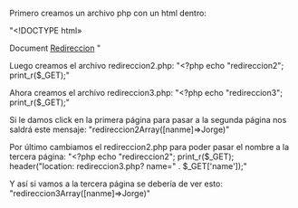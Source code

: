 Primero creamos un archivo php con un html dentro:

"<!DOCTYPE html»
<html lang="en">
<head>
<meta charset="UTF-8">
<meta name="vieuport” content="width=device-width, initial-scale-
<title>Document</title>
</head>
<body>
<a href="pagina2.php?name=Jorge">Redireccion</a>
</body>
</html>"

Luego creamos el archivo redireccion2.php:
"<?php
echo "redireccion2";
print_r($_GET);"

Ahora creamos el archivo redireccion3.php:
"<?php
echo "redireccion3";
print_r($_GET);"

Si le damos click en la primera página para pasar a la segunda página nos saldrá este mensaje:
"redireccion2Array([nanme]=>Jorge)"

Por último cambiamos el redireccion2.php para poder pasar el nombre a la tercera página:
"<?php
echo "redireccion2";
print_r($_GET);
header("location: redireccion3.php? name=" . $_GET['name']);"

Y así si vamos a la tercera página se debería de ver esto:
"redireccion3Array([nanme]=>Jorge)"
